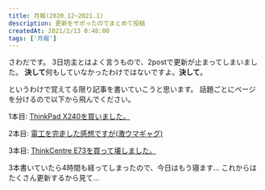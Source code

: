 ```yaml
---
title: 月報(2020.12~2021.1)
description: 更新をサボったのでまとめて投稿
createdAt: 2021/2/13 0:48:00
tags: ['月報']
---
```


さわだです。
3日坊主とはよく言うもので、2postで更新が止まってしまいました。
**決して**何もしていなかったわけではないですよ。**決して**。

というわけで覚えてる限り記事を書いていこうと思います。
話題ごとにページを分けるので以下から飛んでください。

1本目: [ThinkPad X240を買いました。](/articles/bought-thinkpad-x240)

2本目: [電工を完走した感想ですが(激ウマギャグ)](/articles/e-construction-license)

3本目: [ThinkCentre E73を買って壊しました。](/articles/bought-e73-and-broke)

3本書いていたら4時間も経ってしまったので、今日はもう寝ます…
これからはたくさん更新するから見て…
